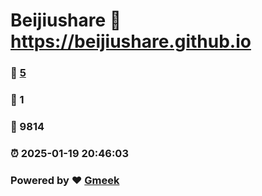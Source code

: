 # Beijiushare :link: https://beijiushare.github.io 
### :page_facing_up: [5](https://beijiushare.github.io/tag.html) 
### :speech_balloon: 1 
### :hibiscus: 9814 
### :alarm_clock: 2025-01-19 20:46:03 
### Powered by :heart: [Gmeek](https://github.com/Meekdai/Gmeek)
